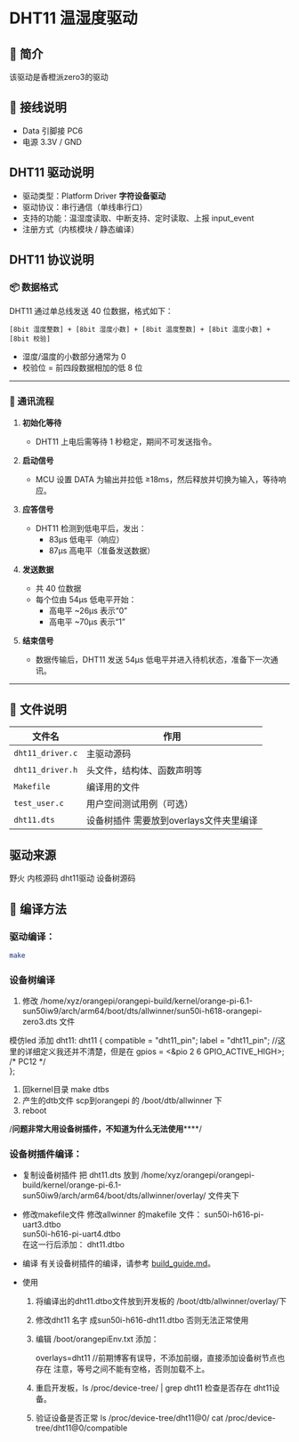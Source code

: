 # DHT11 温湿度驱动

## 📌 简介

该驱动是香橙派zero3的驱动


## 📎 接线说明
- Data 引脚接 PC6
- 电源 3.3V / GND


## DHT11 驱动说明
- 驱动类型：Platform Driver  **字符设备驱动**
- 驱动协议：串行通信（单线串行口）
- 支持的功能：温湿度读取、中断支持、定时读取、上报 input_event 
- 注册方式（内核模块 / 静态编译）


## DHT11 协议说明

### 📦 数据格式

DHT11 通过单总线发送 40 位数据，格式如下：

```
[8bit 湿度整数] + [8bit 湿度小数] + [8bit 温度整数] + [8bit 温度小数] + [8bit 校验]
```

- 湿度/温度的小数部分通常为 0  
- 校验位 = 前四段数据相加的低 8 位

---

### 🔌 通讯流程

1. **初始化等待**
   - DHT11 上电后需等待 1 秒稳定，期间不可发送指令。

2. **启动信号**
   - MCU 设置 DATA 为输出并拉低 ≥18ms，然后释放并切换为输入，等待响应。

3. **应答信号**
   - DHT11 检测到低电平后，发出：
     - 83μs 低电平（响应）
     - 87μs 高电平（准备发送数据）

4. **发送数据**
   - 共 40 位数据
   - 每个位由 54μs 低电平开始：
     - 高电平 ~26μs 表示“0”
     - 高电平 ~70μs 表示“1”

5. **结束信号**
   - 数据传输后，DHT11 发送 54μs 低电平并进入待机状态，准备下一次通讯。

---

## 📂 文件说明

| 文件名             | 作用                      |
|--------------------|---------------------------|
| `dht11_driver.c`   | 主驱动源码                |
| `dht11_driver.h`   | 头文件，结构体、函数声明等 |
| `Makefile`         | 编译用的文件               |
| `test_user.c`      | 用户空间测试用例（可选）   |
| `dht11.dts`        | 设备树插件 需要放到overlays文件夹里编译    |   

## 驱动来源
   野火 内核源码 dht11驱动
       设备树源码


## 🧪 编译方法

### 驱动编译：

```bash
make
```

### 设备树编译 
1. 修改
    /home/xyz/orangepi/orangepi-build/kernel/orange-pi-6.1-sun50iw9/arch/arm64/boot/dts/allwinner/sun50i-h618-orangepi-zero3.dts
   文件
   
  模仿led 添加 
  		dht11: dht11 {
		compatible = "dht11_pin";
			label = "dht11_pin";  //这里的详细定义我还并不清楚，但是在
			gpios = <&pio 2 6 GPIO_ACTIVE_HIGH>; /* PC12 */		
		};
1. 回kernel目录  make dtbs
2. 产生的dtb文件 scp到orangepi 的 /boot/dtb/allwinner 下
3. reboot 


/********************问题非常大用设备树插件，不知道为什么无法使用************************/
### 设备树插件编译：

- 复制设备树插件
   把 dht11.dts 放到 
  /home/xyz/orangepi/orangepi-build/kernel/orange-pi-6.1-sun50iw9/arch/arm64/boot/dts/allwinner/overlay/ 
  文件夹下
- 修改makefile文件
   修改allwinner 的makefile 文件：
         sun50i-h616-pi-uart3.dtbo \
         sun50i-h616-pi-uart4.dtbo  \
   在这一行后添加：
         dht11.dtbo
- 编译
   有关设备树插件的编译，请参考 [build_guide.md](/docs/build_guide.md)。



- 使用
   1. 将编译出的dht11.dtbo文件放到开发板的 /boot/dtb/allwinner/overlay/下
   2. 修改dht11 名字 成sun50i-h616-dht11.dtbo 否则无法正常使用
   3. 编辑 /boot/orangepiEnv.txt 添加：

      overlays=dht11 //前期博客有误导，不添加前缀，直接添加设备树节点也存在 注意，等号之间不能有空格，否则加载不上。

   4. 重启开发板，ls /proc/device-tree/ | grep dht11 检查是否存在 dht11设备。
   5. 验证设备是否正常 
      ls /proc/device-tree/dht11@0/
      cat /proc/device-tree/dht11@0/compatible 


